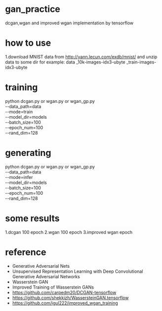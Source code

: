 # gan_practice
dcgan,wgan and improved wgan implementation by tensorflow

# how to use
1.download MNIST data from http://yann.lecun.com/exdb/mnist/ and unzip data to some dir
  for example: data
                   \_10k-images-idx3-ubyte
                   \_train-images-idx3-ubyte

# training
python dcgan.py or wgan.py or wgan_gp.py \
                --data_path=data \
                --mode=train \
                --model_dir=models \
                --batch_size=100 \
                --epoch_num=100 \
                --rand_dim=128

# generating
python dcgan.py or wgan.py or wgan_gp.py \
                --data_path=data \
                --mode=infer \
                --model_dir=models \
                --batch_size=100 \
                --epoch_num=100 \
                --rand_dim=128

# some results
1.dcgan 100 epoch
2.wgan 100 epoch
3.improved wgan epoch

# reference
* Generative Adversarial Nets
* Unsupervised Representation Learning with Deep Convolutional Generative Adversarial Networks
* Wasserstein GAN
* Improved Training of Wasserstein GANs
* https://github.com/carpedm20/DCGAN-tensorflow
* https://github.com/shekkizh/WassersteinGAN.tensorflow
* https://github.com/igul222/improved_wgan_training


